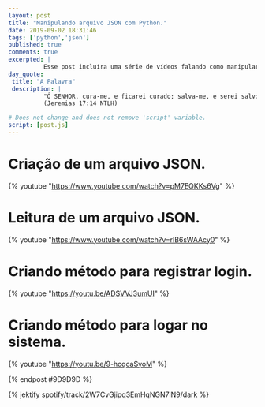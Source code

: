 ```yaml
---
layout: post
title: "Manipulando arquivo JSON com Python."
date: 2019-09-02 18:31:46
tags: ['python','json']
published: true
comments: true
excerpted: |
          Esse post incluíra uma série de vídeos falando como manipular arquivo JSON com Python.
day_quote:
 title: "A Palavra"
 description: |
          "Ó SENHOR, cura-me, e ficarei curado; salva-me, e serei salvo, pois eu canto louvores a ti." <br>
          (Jeremias 17:14 NTLH)

# Does not change and does not remove 'script' variable.
script: [post.js]
---
```


<!-- Write from here your post !!! -->

# Criação de um arquivo JSON.

{% youtube "https://www.youtube.com/watch?v=pM7EQKKs6Vg" %}

# Leitura de um arquivo JSON.

{% youtube "https://www.youtube.com/watch?v=rlB6sWAAcy0" %}

# Criando método para registrar login.

{% youtube "https://youtu.be/ADSVVJ3umUI" %}

# Criando método para logar no sistema.

{% youtube "https://youtu.be/9-hcqcaSyoM" %}

{% endpost #9D9D9D %}

{% jektify spotify/track/2W7CvGjipq3EmHqNGN7lN9/dark %}
